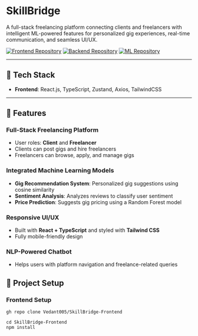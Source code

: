 # SkillBridge

A full-stack freelancing platform connecting clients and freelancers with intelligent ML-powered features for personalized gig experiences, real-time communication, and seamless UI/UX.

[![Frontend Repository](https://img.shields.io/badge/GitHub-Frontend-blue?logo=github)](https://github.com/Vedant005/SkillBridge-Frontend)
[![Backend Repository](https://img.shields.io/badge/GitHub-Backend-blue?logo=github)](https://github.com/Vedant005/SkillBridge-Backend)
[![ML Repository](https://img.shields.io/badge/GitHub-ML-blue?logo=github)](https://github.com/Vedant005/Skillbridge-ML)

---

## 🚀 Tech Stack

- **Frontend**: React.js, TypeScript, Zustand, Axios, TailwindCSS

---

## 🌟 Features

### Full-Stack Freelancing Platform

- User roles: **Client** and **Freelancer**
- Clients can post gigs and hire freelancers
- Freelancers can browse, apply, and manage gigs

### Integrated Machine Learning Models

- **Gig Recommendation System**: Personalized gig suggestions using cosine similarity
- **Sentiment Analysis**: Analyzes reviews to classify user sentiment
- **Price Prediction**: Suggests gig pricing using a Random Forest model

### Responsive UI/UX

- Built with **React + TypeScript** and styled with **Tailwind CSS**
- Fully mobile-friendly design

### NLP-Powered Chatbot

- Helps users with platform navigation and freelance-related queries

## 📁 Project Setup

### Frontend Setup

```
gh repo clone Vedant005/SkillBridge-Frontend
```

```
cd SkillBridge-Frontend
npm install
```
